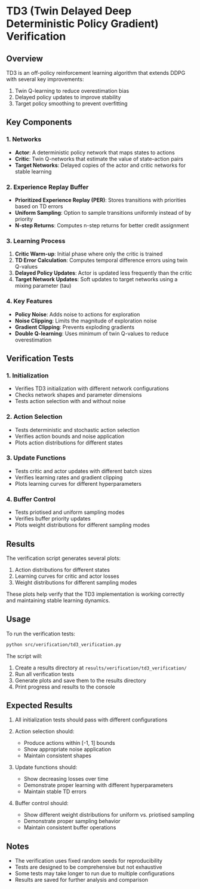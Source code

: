 # TD3 (Twin Delayed Deep Deterministic Policy Gradient) Verification

## Overview
TD3 is an off-policy reinforcement learning algorithm that extends DDPG with several key improvements:
1. Twin Q-learning to reduce overestimation bias
2. Delayed policy updates to improve stability
3. Target policy smoothing to prevent overfitting

## Key Components

### 1. Networks
- **Actor**: A deterministic policy network that maps states to actions
- **Critic**: Twin Q-networks that estimate the value of state-action pairs
- **Target Networks**: Delayed copies of the actor and critic networks for stable learning

### 2. Experience Replay Buffer
- **Prioritized Experience Replay (PER)**: Stores transitions with priorities based on TD errors
- **Uniform Sampling**: Option to sample transitions uniformly instead of by priority
- **N-step Returns**: Computes n-step returns for better credit assignment

### 3. Learning Process
1. **Critic Warm-up**: Initial phase where only the critic is trained
2. **TD Error Calculation**: Computes temporal difference errors using twin Q-values
3. **Delayed Policy Updates**: Actor is updated less frequently than the critic
4. **Target Network Updates**: Soft updates to target networks using a mixing parameter (tau)

### 4. Key Features
- **Policy Noise**: Adds noise to actions for exploration
- **Noise Clipping**: Limits the magnitude of exploration noise
- **Gradient Clipping**: Prevents exploding gradients
- **Double Q-learning**: Uses minimum of twin Q-values to reduce overestimation

## Verification Tests

### 1. Initialization
- Verifies TD3 initialization with different network configurations
- Checks network shapes and parameter dimensions
- Tests action selection with and without noise

### 2. Action Selection
- Tests deterministic and stochastic action selection
- Verifies action bounds and noise application
- Plots action distributions for different states

### 3. Update Functions
- Tests critic and actor updates with different batch sizes
- Verifies learning rates and gradient clipping
- Plots learning curves for different hyperparameters

### 4. Buffer Control
- Tests priotised and uniform sampling modes
- Verifies buffer priority updates
- Plots weight distributions for different sampling modes

## Results
The verification script generates several plots:
1. Action distributions for different states
2. Learning curves for critic and actor losses
3. Weight distributions for different sampling modes

These plots help verify that the TD3 implementation is working correctly and maintaining stable learning dynamics.

## Usage

To run the verification tests:

```bash
python src/verification/td3_verification.py
```

The script will:
1. Create a results directory at `results/verification/td3_verification/`
2. Run all verification tests
3. Generate plots and save them to the results directory
4. Print progress and results to the console

## Expected Results

1. All initialization tests should pass with different configurations
2. Action selection should:
   - Produce actions within [-1, 1] bounds
   - Show appropriate noise application
   - Maintain consistent shapes

3. Update functions should:
   - Show decreasing losses over time
   - Demonstrate proper learning with different hyperparameters
   - Maintain stable TD errors

4. Buffer control should:
   - Show different weight distributions for uniform vs. priotised sampling
   - Demonstrate proper sampling behavior
   - Maintain consistent buffer operations

## Notes

- The verification uses fixed random seeds for reproducibility
- Tests are designed to be comprehensive but not exhaustive
- Some tests may take longer to run due to multiple configurations
- Results are saved for further analysis and comparison 